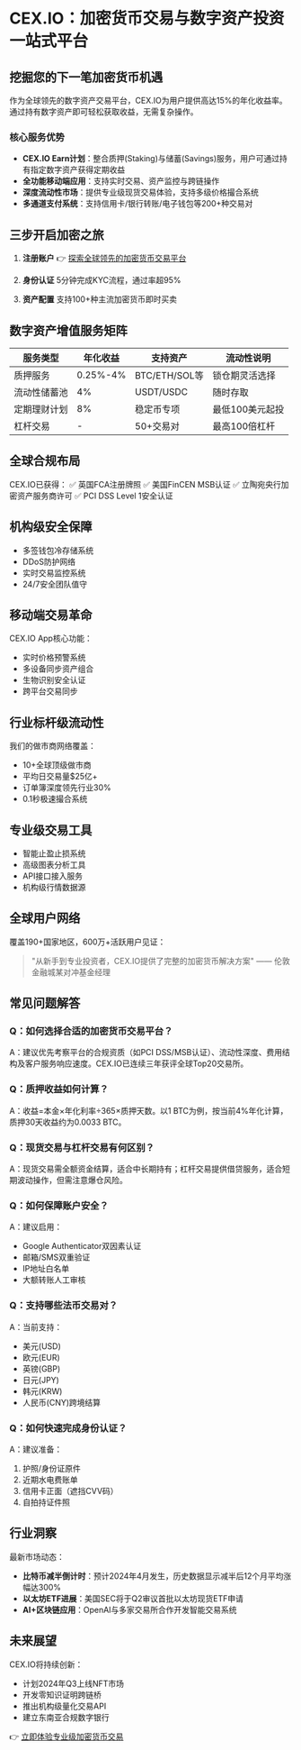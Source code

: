 # CEX.IO：加密货币交易与数字资产投资一站式平台

## 挖掘您的下一笔加密货币机遇

作为全球领先的数字资产交易平台，CEX.IO为用户提供高达15%的年化收益率。通过持有数字资产即可轻松获取收益，无需复杂操作。

### 核心服务优势
- **CEX.IO Earn计划**：整合质押(Staking)与储蓄(Savings)服务，用户可通过持有指定数字资产获得定期收益
- **全功能移动端应用**：支持实时交易、资产监控与跨链操作
- **深度流动性市场**：提供专业级现货交易体验，支持多级价格撮合系统
- **多通道支付系统**：支持信用卡/银行转账/电子钱包等200+种交易对

## 三步开启加密之旅

1. **注册账户**
   👉 [探索全球领先的加密货币交易平台](https://bit.ly/okx_welcome)
   
2. **身份认证**
   5分钟完成KYC流程，通过率超95%

3. **资产配置**
   支持100+种主流加密货币即时买卖

## 数字资产增值服务矩阵

| 服务类型       | 年化收益 | 支持资产          | 流动性说明       |
|----------------|----------|-------------------|------------------|
| 质押服务       | 0.25%-4% | BTC/ETH/SOL等     | 锁仓期灵活选择   |
| 流动性储蓄池   | 4%       | USDT/USDC         | 随时存取         |
| 定期理财计划   | 8%       | 稳定币专项        | 最低100美元起投  |
| 杠杆交易       | -        | 50+交易对         | 最高100倍杠杆    |

## 全球合规布局

CEX.IO已获得：
✅ 英国FCA注册牌照
✅ 美国FinCEN MSB认证
✅ 立陶宛央行加密资产服务商许可
✅ PCI DSS Level 1安全认证

## 机构级安全保障

- 多签钱包冷存储系统
- DDoS防护网络
- 实时交易监控系统
- 24/7安全团队值守

## 移动端交易革命

CEX.IO App核心功能：
- 实时价格预警系统
- 多设备同步资产组合
- 生物识别安全认证
- 跨平台交易同步

## 行业标杆级流动性

我们的做市商网络覆盖：
- 10+全球顶级做市商
- 平均日交易量$25亿+
- 订单簿深度领先行业30%
- 0.1秒极速撮合系统

## 专业级交易工具

- 智能止盈止损系统
- 高级图表分析工具
- API接口接入服务
- 机构级行情数据源

## 全球用户网络

覆盖190+国家地区，600万+活跃用户见证：
> "从新手到专业投资者，CEX.IO提供了完整的加密货币解决方案" —— 伦敦金融城某对冲基金经理

## 常见问题解答

### Q：如何选择合适的加密货币交易平台？
A：建议优先考察平台的合规资质（如PCI DSS/MSB认证）、流动性深度、费用结构及客户服务响应速度。CEX.IO已连续三年获评全球Top20交易所。

### Q：质押收益如何计算？
A：收益=本金×年化利率÷365×质押天数。以1 BTC为例，按当前4%年化计算，质押30天收益约为0.0033 BTC。

### Q：现货交易与杠杆交易有何区别？
A：现货交易需全额资金结算，适合中长期持有；杠杆交易提供借贷服务，适合短期波动操作，但需注意爆仓风险。

### Q：如何保障账户安全？
A：建议启用：
- Google Authenticator双因素认证
- 邮箱/SMS双重验证
- IP地址白名单
- 大额转账人工审核

### Q：支持哪些法币交易对？
A：当前支持：
- 美元(USD)
- 欧元(EUR)
- 英镑(GBP)
- 日元(JPY)
- 韩元(KRW)
- 人民币(CNY)跨境结算

### Q：如何快速完成身份认证？
A：建议准备：
1. 护照/身份证原件
2. 近期水电费账单
3. 信用卡正面（遮挡CVV码）
4. 自拍持证件照

## 行业洞察

最新市场动态：
- **比特币减半倒计时**：预计2024年4月发生，历史数据显示减半后12个月平均涨幅达300%
- **以太坊ETF进展**：美国SEC将于Q2审议首批以太坊现货ETF申请
- **AI+区块链应用**：OpenAI与多家交易所合作开发智能交易系统

## 未来展望

CEX.IO将持续创新：
- 计划2024年Q3上线NFT市场
- 开发零知识证明跨链桥
- 推出机构级量化交易API
- 建立东南亚合规数字银行

👉 [立即体验专业级加密货币交易](https://bit.ly/okx_welcome)